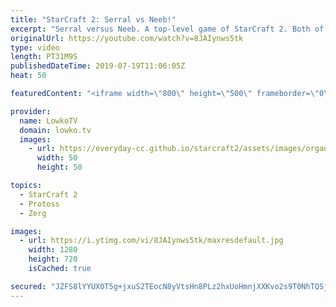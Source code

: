 ```yaml
---
title: "StarCraft 2: Serral vs Neeb!"
excerpt: "Serral versus Neeb. A top-level game of StarCraft 2. Both of these players are incredibly good. Serral, the current World Champion of StarCraft and Neeb, the strongest player from the United States of America and of the very few who actually has a positive win loss ratio against the Finnish Phenom."
originalUrl: https://youtube.com/watch?v=8JAIynws5tk
type: video
length: PT31M9S
publishedDateTime: 2019-07-19T11:06:05Z
heat: 50

featuredContent: "<iframe width=\"800\" height=\"500\" frameborder=\"0\" src=\"https://www.youtube.com/embed/8JAIynws5tk\" allow=\"accelerometer; autoplay; encrypted-media; gyroscope; picture-in-picture\" allowfullscreen></iframe>"

provider:
  name: LowkoTV
  domain: lowko.tv
  images:
    - url: https://everyday-cc.github.io/starcraft2/assets/images/organizations/lowko.tv-50x50.jpg
      width: 50
      height: 50

topics:
  - StarCraft 2
  - Protoss
  - Zerg

images:
  - url: https://i.ytimg.com/vi/8JAIynws5tk/maxresdefault.jpg
    width: 1280
    height: 720
    isCached: true

secured: "JZFS8lYYUX0T5g+jxuS2TEocN8yVtsHn8PLz2hxUoHmnjXXKvo2s9T0NhTQSj+i78315FhmV6xxcQy8y/HaZk/xRmyhM0kAKCqh3qT3meeycZAv/KaQlJWJ1V90KGU7XKScvuf8GMXlSfVvBpKwHXDwu6p27MtRHkcyyiImIylx7BKVdk2MlOH8S3MtAmgdv/l23eRMRPwAkPb76Rj0CtCpXK8EMnLvAcx9ELanbU7kooGvFPiT0n/I070cBfsllP2WZ42r0u1sR1qvqNI8LH4g1eriAdLc8df0AnjtwGaaWald/P3CYmt9+XgDY9EVtCD/rNR6kVieakxNHglrl8sLXYzksUjV2TO81+s5cISkleAZ7TtfDprmlPQzgS5NzjfVm+pMJ79GYg7VY5eJVDQjS4oGMwIVJVnUcfa0yfetwNhys7Nq2D3FbD9YQJy+L;DwOOUJMB9yy6VU/FHCjcew=="
---
```


